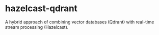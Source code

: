 # hazelcast-qdrant
A hybrid approach of combining vector databases (Qdrant) with real-time stream processing (Hazelcast). 
